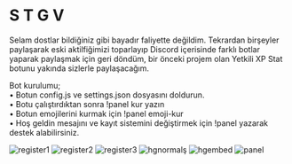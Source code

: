 # S T G V
Selam dostlar bildiğiniz gibi bayadır faliyette değildim. Tekrardan birşeyler paylaşarak eski aktilfiğimizi toparlayıp Discord içerisinde farklı botlar yaparak paylaşmak için geri döndüm, bir önceki projem olan Yetkili XP Stat botunu yakında sizlerle paylaşacağım. 

Bot kurulumu;
<br>
• Botun config.js ve settings.json dosyasını doldurun.
<br>
• Botu çalıştırdıktan sonra !panel kur yazın
<br>
• Botun emojilerini kurmak için !panel emoji-kur
<br>
• Hoş geldin mesajını ve kayıt sistemini değiştirmek için !panel yazarak destek alabilirsiniz.
<br>

![register1](https://user-images.githubusercontent.com/68235392/148105859-807daea6-5dbf-4c5a-a1bc-36e7485f99af.png)
![register2](https://user-images.githubusercontent.com/68235392/148105870-718f7744-5bb6-4742-b262-0497f4856e2b.png)
![register3](https://user-images.githubusercontent.com/68235392/148105874-fc391a60-d4c5-4515-9d61-919ffbc6dd99.png)
![hgnormalş](https://user-images.githubusercontent.com/68235392/148422318-0d4c4c59-3dd4-4f63-b372-5e1e3031467a.png)
![hgembed](https://user-images.githubusercontent.com/68235392/148422329-681d4a7a-7c10-482e-9735-b0e083d6c760.png)
![panel](https://user-images.githubusercontent.com/68235392/148422340-8b728aae-fa0a-42d8-ae4d-622654c439db.png)
